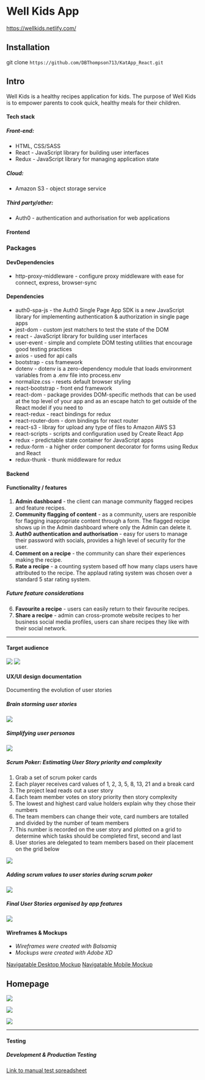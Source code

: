 # Well Kids App #

https://wellkids.netlify.com/

## Installation ##

git clone `https://github.com/DBThompson713/KatApp_React.git`

## Intro ##

Well Kids is a healthy recipes application for kids. The purpose of Well Kids is to empower parents to cook quick, healthy meals for their children.

#### Tech stack

##### Front-end:
- HTML, CSS/SASS
- React - JavaScript library for building user interfaces
- Redux - JavaScript library for managing application state

##### Cloud:
- Amazon S3 - object storage service

##### Third party/other:
- Auth0 - authentication and authorisation for web applications

#### Frontend

### Packages ###

#### DevDependencies ####

* http-proxy-middleware - configure proxy middleware with ease for connect, express, browser-sync

#### Dependencies ####

* auth0-spa-js - the Auth0 Single Page App SDK is a new JavaScript library for implementing authentication & authorization in single page apps
* jest-dom - custom jest matchers to test the state of the DOM
* react - JavaScript library for building user interfaces
* user-event - simple and complete DOM testing utilities that encourage good testing practices
* axios - used for api calls
* bootstrap - css framework
* dotenv - dotenv is a zero-dependency module that loads environment variables from a .env file into process.env
* normalize.css - resets default browser styling
* react-bootstrap - front end framework
* react-dom -  package provides DOM-specific methods that can be used at the top level of your app and as an escape hatch to get outside of the React model if you need to
* react-redux - react bindings for redux
* react-router-dom - dom bindings for react router
* react-s3 - libray for upload any type of files to Amazon AWS S3
* react-scripts - scripts and configuration used by Create React App
* redux - predictable state container for JavaScript apps
* redux-form - a higher order component decorator for forms using Redux and React
* redux-thunk - thunk middleware for redux

#### Backend

#### Functionality / features
1. **Admin dashboard** - the client can manage community flagged recipes and feature recipes.
2. **Community flagging of content** - as a community, users are responible for flagging inappropriate content through a form. The flagged recipe shows up in the Admin dashboard where only the Admin can delete it.
3. **Auth0 authentication and authorisation** - easy for users to manage their password with socials, provides a high level of security for the user.
4. **Comment on a recipe** - the community can share their experiences making the recipe.
5. **Rate a recipe** - a counting system based off how many claps users have attributed to the recipe. The applaud rating system was chosen over a standard 5 star rating system.

##### Future feature considerations
6. **Favourite a recipe** - users can easily return to their favourite recipes.
7. **Share a recipe** - admin can cross-promote website recipes to her business social media profiles, users can share recipes they like with their social network.

------

#### Target audience
![](docs/user_persona_user.png)
![](docs/user_persona_admin.png)

#### UX/UI design documentation

Documenting the evolution of user stories

##### Brain storming user stories
![](docs/user_story_evolution_1.png)

##### Simplifying user personas
![](docs/user_stories_simplifying_personas.png)

##### Scrum Poker: Estimating User Story priority and complexity

1. Grab a set of scrum poker cards
2. Each player receives card values of 1, 2, 3, 5, 8, 13, 21 and a break card
3. The project lead reads out a user story
4. Each team member votes on story priority then story complexity
5. The lowest and highest card value holders explain why they chose their numbers
6. The team members can change their vote, card numbers are totalled and divided by the number of team members
7. This number is recorded on the user story and plotted on a grid to determine which tasks should be completed first, second and last
8. User stories are delegated to team members based on their placement on the grid below

![](docs/scrum_planning.png)

##### Adding scrum values to user stories during scrum poker
![](/docs/user_stories_scrum_example.png)

##### Final User Stories organised by app features
![](/docs/user_stories_kanban_final.png)

#### Wireframes & Mockups

- *Wireframes were created with Balsamiq*
- *Mockups were created with Adobe XD*

[Navigatable Desktop Mockup](https://xd.adobe.com/view/caa39ebc-0746-4846-530d-b68a07023d3e-bc92/?fullscreen&hints=off)
[Navigatable Mobile Mockup](https://xd.adobe.com/view/f49a4364-4b14-4a2a-58aa-d1160b0f5e65-82ab/?fullscreen&hints=off)

## Homepage
![](docs/wireframes_homepage_mobile_and_desktop.jpg)

![](docs/mockup_homepage_mobile.jpg)

![](docs/mockup_homepage_desktop.jpg)

------

#### Testing

##### Development & Production Testing

[Link to manual test spreadsheet](https://docs.google.com/spreadsheets/d/1LBLUaXR191t0HC_BJbGhc7i397YmtS1Q_rQPLP_ObNs/edit?usp=sharing)